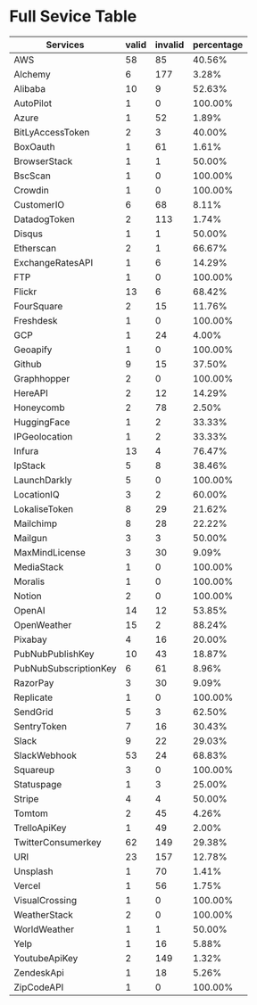 # Full Sevice Table

|Services             |valid|invalid|percentage|
|---------------------|-----|-------|----------|
|AWS                             |58   |85     |40.56%    |
|Alchemy                         |6    |177    |3.28%     |
|Alibaba                         |10   |9      |52.63%    |
|AutoPilot                       |1    |0      |100.00%   |
|Azure                           |1    |52     |1.89%     |
|BitLyAccessToken                |2    |3      |40.00%    |
|BoxOauth                        |1    |61     |1.61%     |
|BrowserStack                    |1    |1      |50.00%    |
|BscScan                         |1    |0      |100.00%   |
|Crowdin                         |1    |0      |100.00%   |
|CustomerIO                      |6    |68     |8.11%     |
|DatadogToken                    |2    |113    |1.74%     |
|Disqus                          |1    |1      |50.00%    |
|Etherscan                       |2    |1      |66.67%    |
|ExchangeRatesAPI                |1    |6      |14.29%    |
|FTP                             |1    |0      |100.00%   |
|Flickr                          |13   |6      |68.42%    |
|FourSquare                      |2    |15     |11.76%    |
|Freshdesk                       |1    |0      |100.00%   |
|GCP                             |1    |24     |4.00%     |
|Geoapify                        |1    |0      |100.00%   |
|Github                          |9    |15     |37.50%    |
|Graphhopper                     |2    |0      |100.00%   |
|HereAPI                         |2    |12     |14.29%    |
|Honeycomb                       |2    |78     |2.50%     |
|HuggingFace                     |1    |2      |33.33%    |
|IPGeolocation                   |1    |2      |33.33%    |
|Infura                          |13   |4      |76.47%    |
|IpStack                         |5    |8      |38.46%    |
|LaunchDarkly                    |5    |0      |100.00%   |
|LocationIQ                      |3    |2      |60.00%    |
|LokaliseToken                   |8    |29     |21.62%    |
|Mailchimp                       |8    |28     |22.22%    |
|Mailgun                         |3    |3      |50.00%    |
|MaxMindLicense                  |3    |30     |9.09%     |
|MediaStack                      |1    |0      |100.00%   |
|Moralis                         |1    |0      |100.00%   |
|Notion                          |2    |0      |100.00%   |
|OpenAI                          |14   |12     |53.85%    |
|OpenWeather                     |15   |2      |88.24%    |
|Pixabay                         |4    |16     |20.00%    |
|PubNubPublishKey                |10   |43     |18.87%    |
|PubNubSubscriptionKey           |6    |61     |8.96%     |
|RazorPay                        |3    |30     |9.09%     |
|Replicate                       |1    |0      |100.00%   |
|SendGrid                        |5    |3      |62.50%    |
|SentryToken                     |7    |16     |30.43%    |
|Slack                           |9    |22     |29.03%    |
|SlackWebhook                    |53   |24     |68.83%    |
|Squareup                        |3    |0      |100.00%   |
|Statuspage                      |1    |3      |25.00%    |
|Stripe                          |4    |4      |50.00%    |
|Tomtom                          |2    |45     |4.26%     |
|TrelloApiKey                    |1    |49     |2.00%     |
|TwitterConsumerkey              |62   |149    |29.38%    |
|URI                             |23   |157    |12.78%    |
|Unsplash                        |1    |70     |1.41%     |
|Vercel                          |1    |56     |1.75%     |
|VisualCrossing                  |1    |0      |100.00%   |
|WeatherStack                    |2    |0      |100.00%   |
|WorldWeather                    |1    |1      |50.00%    |
|Yelp                            |1    |16     |5.88%     |
|YoutubeApiKey                   |2    |149    |1.32%     |
|ZendeskApi                      |1    |18     |5.26%     |
|ZipCodeAPI                      |1    |0      |100.00%   |
